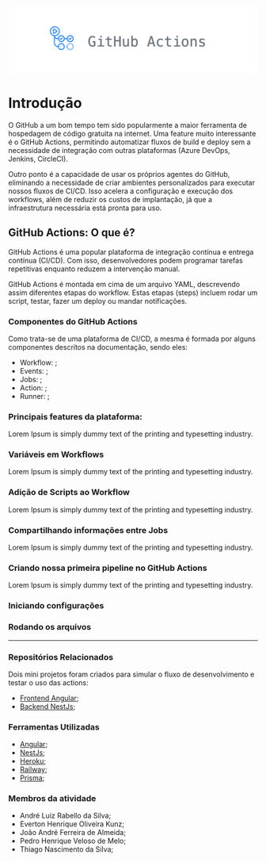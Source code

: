 ![GitHub Actions imagem cabeçalho](./img/image.png)

# Introdução

O GitHub a um bom tempo tem sido popularmente a maior ferramenta de hospedagem de código gratuita na internet. Uma feature muito interessante é o GitHub Actions, permitindo automatizar fluxos de build e deploy sem a necessidade de integração com outras plataformas (Azure DevOps, Jenkins, CircleCI).

Outro ponto é a capacidade de usar os próprios agentes do GitHub, eliminando a necessidade de criar ambientes personalizados para executar nossos fluxos de CI/CD. Isso acelera a configuração e execução dos workflows, além de reduzir os custos de implantação, já que a infraestrutura necessária está pronta para uso.

## GitHub Actions: O que é?

GitHub Actions é uma popular plataforma de integração contínua e entrega contínua (CI/CD). Com isso, desenvolvedores podem programar tarefas repetitivas enquanto reduzem a intervenção manual.

GitHub Actions é montada em cima de um arquivo YAML, descrevendo assim diferentes etapas do workflow. Estas etapas (steps) incluem rodar um script, testar, fazer um deploy ou mandar notificações.

### Componentes do GitHub Actions
Como trata-se de uma plataforma de CI/CD, a mesma é formada por alguns componentes descritos na documentação, sendo eles:

 - Workflow: ;
 - Events: ;
 - Jobs: ;
 - Action: ;
 - Runner: ;

### Principais features da plataforma:

Lorem Ipsum is simply dummy text of the printing and typesetting industry.

### Variáveis em Workflows

Lorem Ipsum is simply dummy text of the printing and typesetting industry.

### Adição de Scripts ao Workflow

Lorem Ipsum is simply dummy text of the printing and typesetting industry.

### Compartilhando informações entre Jobs

Lorem Ipsum is simply dummy text of the printing and typesetting industry.

### Criando nossa primeira pipeline no GitHub Actions

Lorem Ipsum is simply dummy text of the printing and typesetting industry.

### Iniciando configurações

### Rodando os arquivos

________
### Repositórios Relacionados

Dois mini projetos foram criados para simular o fluxo de desenvolvimento e testar o uso das actions:

 - [Frontend Angular](https://github.com/biduco07/IFMT-Devops-AOMS);
 - [Backend NestJs](https://github.com/tonkunz/ifmt-articles-api);

### Ferramentas Utilizadas

 - [Angular](https://angular.dev/);
 - [NestJs](https://nestjs.com/);
 - [Heroku](https://dashboard.heroku.com/);
 - [Railway](https://railway.app/);
 - [Prisma](https://www.prisma.io/);

 ### Membros da atividade

- André Luiz Rabello da Silva;
- Everton Henrique Oliveira Kunz;
- João André Ferreira de Almeida;
- Pedro Henrique Veloso de Melo;
- Thiago Nascimento da Silva;